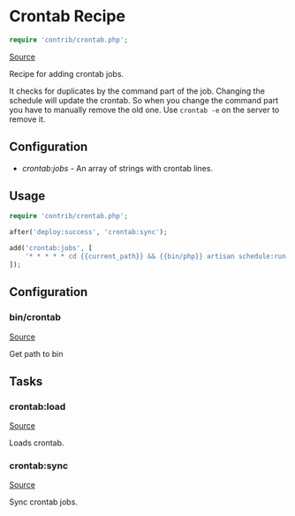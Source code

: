 <!-- DO NOT EDIT THIS FILE! -->
<!-- Instead edit contrib/crontab.php -->
<!-- Then run bin/docgen -->

# Crontab Recipe

```php
require 'contrib/crontab.php';
```

[Source](/contrib/crontab.php)



Recipe for adding crontab jobs.

It checks for duplicates by the command part of the job. Changing the schedule will update the crontab. So when you change the command part you have to manually remove the old one. Use `crontab -e` on the server to remove it.

## Configuration

- *crontab:jobs* - An array of strings with crontab lines.

## Usage

```php
require 'contrib/crontab.php';

after('deploy:success', 'crontab:sync');

add('crontab:jobs', [
    '* * * * * cd {{current_path}} && {{bin/php}} artisan schedule:run >> /dev/null 2>&1',
]);
```


## Configuration
### bin/crontab
[Source](https://github.com/deployphp/deployer/blob/master/contrib/crontab.php#L26)

Get path to bin




## Tasks

### crontab:load
[Source](https://github.com/deployphp/deployer/blob/master/contrib/crontab.php#L31)

Loads crontab.




### crontab:sync
[Source](https://github.com/deployphp/deployer/blob/master/contrib/crontab.php#L56)

Sync crontab jobs.




